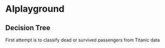 # AIplayground

## Decision Tree 
First attempt is to classify dead or survived passengers from Titanic data
